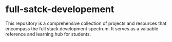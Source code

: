 # full-satck-developement
This repository is a comprehensive collection of projects and resources that encompass the full stack development spectrum. It serves as a valuable reference and learning hub for students.
